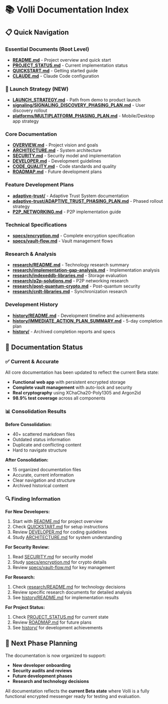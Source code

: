 # 📚 Volli Documentation Index

## 📋 Quick Navigation

### Essential Documents (Root Level)
- **[README.md](../README.md)** - Project overview and quick start
- **[PROJECT_STATUS.md](../PROJECT_STATUS.md)** - Current implementation status
- **[QUICKSTART.md](../QUICKSTART.md)** - Getting started guide
- **[CLAUDE.md](../CLAUDE.md)** - Claude Code configuration

### 🚀 Launch Strategy (NEW)
- **[LAUNCH_STRATEGY.md](./LAUNCH_STRATEGY.md)** - Path from demo to product launch
- **[signaling/SIGNALING_DISCOVERY_PHASING_PLAN.md](./signaling/SIGNALING_DISCOVERY_PHASING_PLAN.md)** - User discovery rollout
- **[platforms/MULTIPLATFORM_PHASING_PLAN.md](./platforms/MULTIPLATFORM_PHASING_PLAN.md)** - Mobile/Desktop app strategy

### Core Documentation
- **[OVERVIEW.md](./OVERVIEW.md)** - Project vision and goals
- **[ARCHITECTURE.md](./ARCHITECTURE.md)** - System architecture
- **[SECURITY.md](./SECURITY.md)** - Security model and implementation
- **[DEVELOPER.md](./DEVELOPER.md)** - Development guidelines
- **[CODE_QUALITY.md](./CODE_QUALITY.md)** - Code standards and quality
- **[ROADMAP.md](./ROADMAP.md)** - Future development plans

### Feature Development Plans
- **[adaptive-trust/](./adaptive-trust/)** - Adaptive Trust System documentation
- **[adaptive-trust/ADAPTIVE_TRUST_PHASING_PLAN.md](./adaptive-trust/ADAPTIVE_TRUST_PHASING_PLAN.md)** - Phased rollout strategy
- **[P2P_NETWORKING.md](./P2P_NETWORKING.md)** - P2P implementation guide

### Technical Specifications
- **[specs/encryption.md](./specs/encryption.md)** - Complete encryption specification
- **[specs/vault-flow.md](./specs/vault-flow.md)** - Vault management flows

### Research & Analysis
- **[research/README.md](./research/README.md)** - Technology research summary
- **[research/implementation-gap-analysis.md](./research/implementation-gap-analysis.md)** - Implementation analysis
- **[research/indexeddb-libraries.md](./research/indexeddb-libraries.md)** - Storage evaluation
- **[research/p2p-solutions.md](./research/p2p-solutions.md)** - P2P networking research
- **[research/post-quantum-crypto.md](./research/post-quantum-crypto.md)** - Post-quantum security
- **[research/crdt-libraries.md](./research/crdt-libraries.md)** - Synchronization research

### Development History
- **[history/README.md](./history/README.md)** - Development timeline and achievements
- **[history/IMMEDIATE_ACTION_PLAN_SUMMARY.md](./history/IMMEDIATE_ACTION_PLAN_SUMMARY.md)** - 5-day completion plan
- **[history/](./history/)** - Archived completion reports and specs

## 🎯 Documentation Status

### ✅ Current & Accurate
All core documentation has been updated to reflect the current Beta state:
- **Functional web app** with persistent encrypted storage
- **Complete vault management** with auto-lock and security
- **Real cryptography** using XChaCha20-Poly1305 and Argon2id
- **98.9% test coverage** across all components

### 📊 Consolidation Results

**Before Consolidation:**
- 40+ scattered markdown files
- Outdated status information
- Duplicate and conflicting content
- Hard to navigate structure

**After Consolidation:**
- 15 organized documentation files
- Accurate, current information
- Clear navigation and structure
- Archived historical content

### 🔍 Finding Information

**For New Developers:**
1. Start with [README.md](../README.md) for project overview
2. Check [QUICKSTART.md](../QUICKSTART.md) for setup instructions
3. Review [DEVELOPER.md](./DEVELOPER.md) for coding guidelines
4. Study [ARCHITECTURE.md](./ARCHITECTURE.md) for system understanding

**For Security Review:**
1. Read [SECURITY.md](./SECURITY.md) for security model
2. Study [specs/encryption.md](./specs/encryption.md) for crypto details
3. Review [specs/vault-flow.md](./specs/vault-flow.md) for key management

**For Research:**
1. Check [research/README.md](./research/README.md) for technology decisions
2. Review specific research documents for detailed analysis
3. See [history/README.md](./history/README.md) for implementation results

**For Project Status:**
1. Check [PROJECT_STATUS.md](../PROJECT_STATUS.md) for current state
2. Review [ROADMAP.md](./ROADMAP.md) for future plans
3. See [history/](./history/) for development achievements

## 🚀 Next Phase Planning

The documentation is now organized to support:
- **New developer onboarding**
- **Security audits and reviews**
- **Future development phases**
- **Research and technology decisions**

All documentation reflects the **current Beta state** where Volli is a fully functional encrypted messenger ready for testing and evaluation.